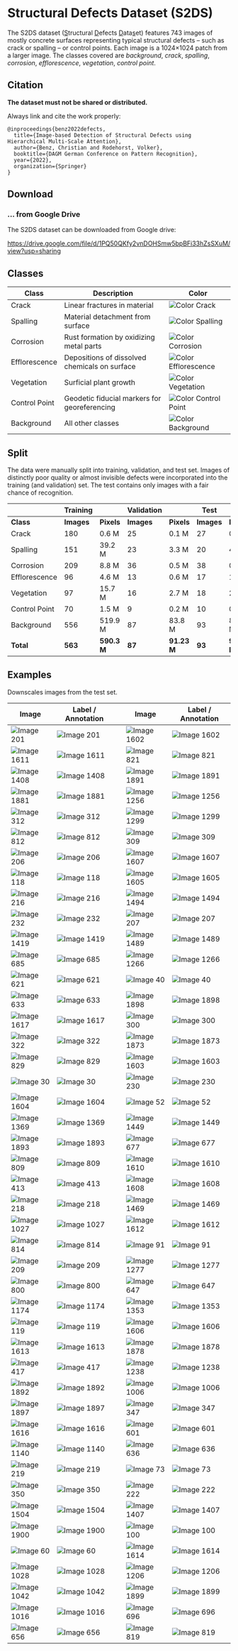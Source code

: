 # Structural Defects Dataset (S2DS)

The S2DS dataset (<u>S</u>tructural <u>D</u>efects <u>D</u>ata<u>s</u>et) features 743 images of mostly concrete surfaces representing typical structural defects – such as crack or spalling – or control points. Each image is a 1024×1024 patch from a larger image. The classes covered are *background*, *crack*, *spalling*, *corrosion*, *efflorescence*, *vegetation*, *control point*.

## Citation
**The dataset must not be shared or distributed.**

Always link and cite the work properly:

```
@inproceedings{benz2022defects,
  title={Image-based Detection of Structural Defects using Hierarchical Multi-Scale Attention},
  author={Benz, Christian and Rodehorst, Volker},
  booktitle={DAGM German Conference on Pattern Recognition},
  year={2022},
  organization={Springer}
}
```


 

## Download
### ... from Google Drive
The S2DS dataset can be downloaded from Google drive:

https://drive.google.com/file/d/1PQ50QKfy2vnDOHSmw5bpBFi33hZsSXuM/view?usp=sharing


<!--- ### ... using Git *(only test set)*
The S2DS **test set** was pushed to github using Git LFS (*large file storage*, https://git-lfs.github.com/). 
It can be obtained running the usual:
```
git clone git@github.com:uncle-ben-z/s2ds.git
```
-->

## Classes
| Class         | Description                                  | Color                                            |
|---------------|----------------------------------------------|--------------------------------------------------|
| Crack         | Linear fractures in material                 | ![Color Crack](colors/crack.png)                 | 
| Spalling      | Material detachment from surface             | ![Color Spalling](colors/spalling.png)           |
| Corrosion     | Rust formation by oxidizing metal parts      | ![Color Corrosion](colors/corrosion.png)         |
| Efflorescence | Depositions of dissolved chemicals on surface | ![Color Efflorescence](colors/efflorescence.png) |
| Vegetation    | Surficial plant growth                       | ![Color Vegetation](colors/vegetation.png)       |
| Control Point | Geodetic fiducial markers for georeferencing | ![Color Control Point](colors/control_point.png) |
| Background    | All other classes                            | ![Color Background](colors/background.png)       |


## Split
The data were manually split into training, validation, and test set. Images of distinctly poor quality or almost invisible defects were incorporated into the training (and validation) set. The test contains only images with a fair chance of recognition.  

|               | Training |  | Validation |  | Test   |        |
|---------------|----------|---|------------|---|--------|--------|
| **Class**     | **Images**   | **Pixels** | **Images**     | **Pixels** | **Images** | **Pixels** |
 | Crack         | 180 | 0.6 M | 25 | 0.1 M | 27 | 0.1 M  |
 | Spalling      | 151 | 39.2 M | 23 | 3.3 M | 20 | 4.2 M |
 | Corrosion     | 209 | 8.8 M | 36 | 0.5 M | 38 | 0.9 M |
 | Efflorescence | 96 | 4.6 M | 13 | 0.6 M | 17 | 1.5 M |
 | Vegetation    | 97 | 15.7 M | 16 | 2.7 M | 18 | 2.9 M | 
 | Control Point | 70 | 1.5 M | 9 | 0.2 M | 10 | 0.2 M |
| Background    | 556 | 519.9 M | 87 | 83.8 M | 93 | 87.7 M |
 | **Total**         | **563** | **590.3 M** | **87** | **91.23 M** | **93** | **97.52 M**| 


## Examples
Downscales images from the test set. 

| Image                                | Label / Annotation              |    | Image                                | Label / Annotation                     |
|--------------------------------------|---------------------------------|----|--------------------------------------|----------------------------------------|
 | ![Image 201](thumbnails/201.jpg) 	   | ![Image 201](thumbnails/201_lab.jpg) |    | ![Image 1602](thumbnails/1602.jpg) 	 | ![Image 1602](thumbnails/1602_lab.jpg) | 
 | ![Image 1611](thumbnails/1611.jpg) 	 | ![Image 1611](thumbnails/1611_lab.jpg) |    | ![Image 821](thumbnails/821.jpg) 	   | ![Image 821](thumbnails/821_lab.jpg)   | 
 | ![Image 1408](thumbnails/1408.jpg) 	 | ![Image 1408](thumbnails/1408_lab.jpg) |    | ![Image 1891](thumbnails/1891.jpg) 	 | ![Image 1891](thumbnails/1891_lab.jpg) | 
 | ![Image 1881](thumbnails/1881.jpg) 	 | ![Image 1881](thumbnails/1881_lab.jpg) |    | ![Image 1256](thumbnails/1256.jpg) 	 | ![Image 1256](thumbnails/1256_lab.jpg) | 
 | ![Image 312](thumbnails/312.jpg) 	   | ![Image 312](thumbnails/312_lab.jpg) |    | ![Image 1299](thumbnails/1299.jpg) 	 | ![Image 1299](thumbnails/1299_lab.jpg) | 
 | ![Image 812](thumbnails/812.jpg) 	   | ![Image 812](thumbnails/812_lab.jpg) |    | ![Image 309](thumbnails/309.jpg) 	   | ![Image 309](thumbnails/309_lab.jpg)   | 
 | ![Image 206](thumbnails/206.jpg) 	   | ![Image 206](thumbnails/206_lab.jpg) |    | ![Image 1607](thumbnails/1607.jpg) 	 | ![Image 1607](thumbnails/1607_lab.jpg) | 
 | ![Image 118](thumbnails/118.jpg) 	   | ![Image 118](thumbnails/118_lab.jpg) |    | ![Image 1605](thumbnails/1605.jpg) 	 | ![Image 1605](thumbnails/1605_lab.jpg) | 
 | ![Image 216](thumbnails/216.jpg) 	   | ![Image 216](thumbnails/216_lab.jpg) |    | ![Image 1494](thumbnails/1494.jpg) 	 | ![Image 1494](thumbnails/1494_lab.jpg) | 
 | ![Image 232](thumbnails/232.jpg) 	   | ![Image 232](thumbnails/232_lab.jpg) |    | ![Image 207](thumbnails/207.jpg) 	   | ![Image 207](thumbnails/207_lab.jpg)   | 
 | ![Image 1419](thumbnails/1419.jpg) 	 | ![Image 1419](thumbnails/1419_lab.jpg) |    | ![Image 1489](thumbnails/1489.jpg) 	 | ![Image 1489](thumbnails/1489_lab.jpg) | 
 | ![Image 685](thumbnails/685.jpg) 	   | ![Image 685](thumbnails/685_lab.jpg) |    | ![Image 1266](thumbnails/1266.jpg) 	 | ![Image 1266](thumbnails/1266_lab.jpg) | 
 | ![Image 621](thumbnails/621.jpg) 	   | ![Image 621](thumbnails/621_lab.jpg) |    | ![Image 40](thumbnails/40.jpg) 	     | ![Image 40](thumbnails/40_lab.jpg)     | 
 | ![Image 633](thumbnails/633.jpg) 	   | ![Image 633](thumbnails/633_lab.jpg) |    | ![Image 1898](thumbnails/1898.jpg) 	 | ![Image 1898](thumbnails/1898_lab.jpg) | 
 | ![Image 1617](thumbnails/1617.jpg) 	 | ![Image 1617](thumbnails/1617_lab.jpg) |    | ![Image 300](thumbnails/300.jpg) 	   | ![Image 300](thumbnails/300_lab.jpg)   | 
 | ![Image 322](thumbnails/322.jpg) 	   | ![Image 322](thumbnails/322_lab.jpg) |    | ![Image 1873](thumbnails/1873.jpg) 	 | ![Image 1873](thumbnails/1873_lab.jpg) | 
 | ![Image 829](thumbnails/829.jpg) 	   | ![Image 829](thumbnails/829_lab.jpg) |    | ![Image 1603](thumbnails/1603.jpg) 	 | ![Image 1603](thumbnails/1603_lab.jpg) | 
 | ![Image 30](thumbnails/30.jpg) 	     | ![Image 30](thumbnails/30_lab.jpg) |    | ![Image 230](thumbnails/230.jpg) 	   | ![Image 230](thumbnails/230_lab.jpg)   | 
 | ![Image 1604](thumbnails/1604.jpg) 	 | ![Image 1604](thumbnails/1604_lab.jpg) |    | ![Image 52](thumbnails/52.jpg) 	     | ![Image 52](thumbnails/52_lab.jpg)     | 
 | ![Image 1369](thumbnails/1369.jpg) 	 | ![Image 1369](thumbnails/1369_lab.jpg) |    | ![Image 1449](thumbnails/1449.jpg) 	 | ![Image 1449](thumbnails/1449_lab.jpg) | 
 | ![Image 1893](thumbnails/1893.jpg) 	 | ![Image 1893](thumbnails/1893_lab.jpg) |    | ![Image 677](thumbnails/677.jpg) 	   | ![Image 677](thumbnails/677_lab.jpg)   | 
 | ![Image 809](thumbnails/809.jpg) 	   | ![Image 809](thumbnails/809_lab.jpg) |    | ![Image 1610](thumbnails/1610.jpg) 	 | ![Image 1610](thumbnails/1610_lab.jpg) | 
 | ![Image 413](thumbnails/413.jpg) 	   | ![Image 413](thumbnails/413_lab.jpg) |    | ![Image 1608](thumbnails/1608.jpg) 	 | ![Image 1608](thumbnails/1608_lab.jpg) | 
 | ![Image 218](thumbnails/218.jpg) 	   | ![Image 218](thumbnails/218_lab.jpg) |    | ![Image 1469](thumbnails/1469.jpg) 	 | ![Image 1469](thumbnails/1469_lab.jpg) | 
 | ![Image 1027](thumbnails/1027.jpg) 	 | ![Image 1027](thumbnails/1027_lab.jpg) |    | ![Image 1612](thumbnails/1612.jpg) 	 | ![Image 1612](thumbnails/1612_lab.jpg) | 
 | ![Image 814](thumbnails/814.jpg) 	   | ![Image 814](thumbnails/814_lab.jpg) |    | ![Image 91](thumbnails/91.jpg) 	     | ![Image 91](thumbnails/91_lab.jpg)     | 
 | ![Image 209](thumbnails/209.jpg) 	   | ![Image 209](thumbnails/209_lab.jpg) |    | ![Image 1277](thumbnails/1277.jpg) 	 | ![Image 1277](thumbnails/1277_lab.jpg) | 
 | ![Image 800](thumbnails/800.jpg) 	   | ![Image 800](thumbnails/800_lab.jpg) |    | ![Image 647](thumbnails/647.jpg) 	   | ![Image 647](thumbnails/647_lab.jpg)   | 
 | ![Image 1174](thumbnails/1174.jpg) 	 | ![Image 1174](thumbnails/1174_lab.jpg) |    | ![Image 1353](thumbnails/1353.jpg) 	 | ![Image 1353](thumbnails/1353_lab.jpg) | 
 | ![Image 119](thumbnails/119.jpg) 	   | ![Image 119](thumbnails/119_lab.jpg) |    | ![Image 1606](thumbnails/1606.jpg) 	 | ![Image 1606](thumbnails/1606_lab.jpg) | 
 | ![Image 1613](thumbnails/1613.jpg) 	 | ![Image 1613](thumbnails/1613_lab.jpg) |    | ![Image 1878](thumbnails/1878.jpg) 	 | ![Image 1878](thumbnails/1878_lab.jpg) | 
 | ![Image 417](thumbnails/417.jpg) 	   | ![Image 417](thumbnails/417_lab.jpg) |    | ![Image 1238](thumbnails/1238.jpg) 	 | ![Image 1238](thumbnails/1238_lab.jpg) | 
 | ![Image 1892](thumbnails/1892.jpg) 	 | ![Image 1892](thumbnails/1892_lab.jpg) |    | ![Image 1006](thumbnails/1006.jpg) 	 | ![Image 1006](thumbnails/1006_lab.jpg) | 
 | ![Image 1897](thumbnails/1897.jpg) 	 | ![Image 1897](thumbnails/1897_lab.jpg) |    | ![Image 347](thumbnails/347.jpg) 	   | ![Image 347](thumbnails/347_lab.jpg)   | 
 | ![Image 1616](thumbnails/1616.jpg) 	 | ![Image 1616](thumbnails/1616_lab.jpg) |    | ![Image 601](thumbnails/601.jpg) 	   | ![Image 601](thumbnails/601_lab.jpg)   | 
 | ![Image 1140](thumbnails/1140.jpg) 	 | ![Image 1140](thumbnails/1140_lab.jpg) |    | ![Image 636](thumbnails/636.jpg) 	   | ![Image 636](thumbnails/636_lab.jpg)   | 
 | ![Image 219](thumbnails/219.jpg) 	   | ![Image 219](thumbnails/219_lab.jpg) |    | ![Image 73](thumbnails/73.jpg) 	     | ![Image 73](thumbnails/73_lab.jpg)     | 
 | ![Image 350](thumbnails/350.jpg) 	   | ![Image 350](thumbnails/350_lab.jpg) |    | ![Image 222](thumbnails/222.jpg) 	   | ![Image 222](thumbnails/222_lab.jpg)   | 
 | ![Image 1504](thumbnails/1504.jpg) 	 | ![Image 1504](thumbnails/1504_lab.jpg) |    | ![Image 1407](thumbnails/1407.jpg) 	 | ![Image 1407](thumbnails/1407_lab.jpg) | 
 | ![Image 1900](thumbnails/1900.jpg) 	 | ![Image 1900](thumbnails/1900_lab.jpg) |    | ![Image 100](thumbnails/100.jpg) 	   | ![Image 100](thumbnails/100_lab.jpg)   | 
 | ![Image 60](thumbnails/60.jpg) 	     | ![Image 60](thumbnails/60_lab.jpg) |    | ![Image 1614](thumbnails/1614.jpg) 	 | ![Image 1614](thumbnails/1614_lab.jpg) | 
 | ![Image 1028](thumbnails/1028.jpg) 	 | ![Image 1028](thumbnails/1028_lab.jpg) |    | ![Image 1206](thumbnails/1206.jpg) 	 | ![Image 1206](thumbnails/1206_lab.jpg) | 
 | ![Image 1042](thumbnails/1042.jpg) 	 | ![Image 1042](thumbnails/1042_lab.jpg) |    | ![Image 1899](thumbnails/1899.jpg) 	 | ![Image 1899](thumbnails/1899_lab.jpg) | 
 | ![Image 1016](thumbnails/1016.jpg) 	 | ![Image 1016](thumbnails/1016_lab.jpg) |    | ![Image 696](thumbnails/696.jpg) 	   | ![Image 696](thumbnails/696_lab.jpg)   | 
 | ![Image 656](thumbnails/656.jpg) 	   | ![Image 656](thumbnails/656_lab.jpg) |    | ![Image 819](thumbnails/819.jpg) 	   | ![Image 819](thumbnails/819_lab.jpg)   |
